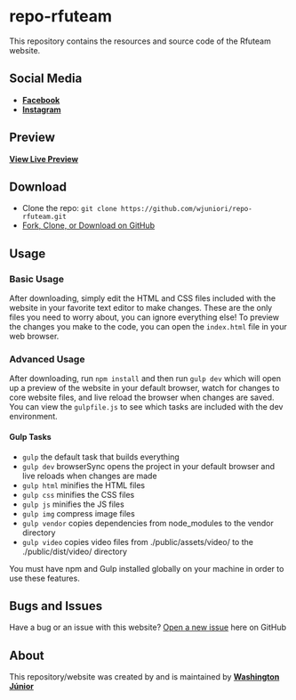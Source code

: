 # repo-rfuteam

This repository contains the resources and source code of the Rfuteam website.

## Social Media

* **[Facebook](https://www.facebook.com/Rfuteam/)** 
* **[Instagram](https://www.instagram.com/rfuteam/)**

## Preview

**[View Live Preview](https://wjuniori.github.io/repo-rfuteam/)**

## Download

* Clone the repo: `git clone https://github.com/wjuniori/repo-rfuteam.git`
* [Fork, Clone, or Download on GitHub](https://github.com/wjuniori/repo-rfuteam)

## Usage

### Basic Usage

After downloading, simply edit the HTML and CSS files included with the website in your favorite text editor to make changes. These are the only files you need to worry about, you can ignore everything else! To preview the changes you make to the code, you can open the `index.html` file in your web browser.

### Advanced Usage

After downloading, run `npm install` and then run `gulp dev` which will open up a preview of the website in your default browser, watch for changes to core website files, and live reload the browser when changes are saved. You can view the `gulpfile.js` to see which tasks are included with the dev environment.

#### Gulp Tasks

- `gulp` the default task that builds everything
- `gulp dev` browserSync opens the project in your default browser and live reloads when changes are made
- `gulp html` minifies the HTML files
- `gulp css` minifies the CSS files
- `gulp js` minifies the JS files
- `gulp img` compress image files
- `gulp vendor` copies dependencies from node_modules to the vendor directory
- `gulp video` copies video files from ./public/assets/video/ to the ./public/dist/video/ directory

You must have npm and Gulp installed globally on your machine in order to use these features.

## Bugs and Issues

Have a bug or an issue with this website? [Open a new issue](https://github.com/wjuniori/repo-rfuteam/issues) here on GitHub

## About

This repository/website was created by and is maintained by **[Washington Júnior](https://github.com/wjuniori/)**
